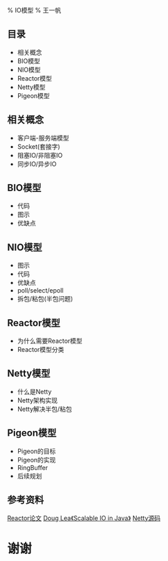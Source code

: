 % IO模型
% 王一帆

## 目录

- 相关概念
- BIO模型
- NIO模型
- Reactor模型
- Netty模型
- Pigeon模型

## 相关概念

- 客户端-服务端模型
- Socket(套接字)
- 阻塞IO/非阻塞IO
- 同步IO/异步IO

## BIO模型

- 代码
- 图示
- 优缺点

## NIO模型

- 图示
- 代码
- 优缺点
- poll/select/epoll
- 拆包/粘包(半包问题)

## Reactor模型

- 为什么需要Reactor模型
- Reactor模型分类

## Netty模型

- 什么是Netty
- Netty架构实现
- Netty解决半包/粘包

## Pigeon模型

- Pigeon的目标
- Pigeon的实现
- RingBuffer
- 后续规划

## 参考资料

[Reactor论文](http://www.dre.vanderbilt.edu/~schmidt/PDF/reactor-siemens.pdf)
[Doug Lea《Scalable IO in Java》](http://gee.cs.oswego.edu/dl/cpjslides/nio.pdf)
[Netty源码](https://github.com/netty/netty)

# 谢谢
